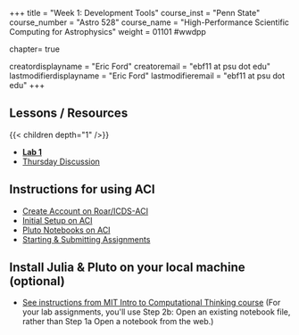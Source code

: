 +++
title = "Week 1: Development Tools"
course_inst = "Penn State"
course_number = "Astro 528"
course_name = "High-Performance Scientific Computing for Astrophysics"
weight = 01101  #wwdpp

chapter= true

creatordisplayname = "Eric Ford"
creatoremail = "ebf11 at psu dot edu"
lastmodifierdisplayname = "Eric Ford"
lastmodifieremail = "ebf11 at psu dot edu"
+++

## Lessons / Resources
{{< children depth="1" />}}

- **[Lab 1](/labs/lab1/)**
- [Thursday Discussion](https://psuastro528.github.io/Notes-Fall2021/week1.html)


## Instructions for using ACI
- [Create Account on Roar/ICDS-ACI](../../tips/aci/create_account)
- [Initial Setup on ACI](../../tips/aci/initial_setup)
- [Pluto Notebooks on ACI](../../tips/aci/pluto/)
- [Starting & Submitting Assignments](../../tips/submistting)

## Install Julia & Pluto on your local machine (optional)
- [See instructions from MIT Intro to Computational Thinking course](https://computationalthinking.mit.edu/Spring21/installation/) (For your lab assignments, you'll use Step 2b: Open an existing notebook file, rather than Step 1a Open a notebook from the web.)

<!-- [Queue for help with lab during class](https://classroomq.com/students/): Class Code: EI59CV -->
